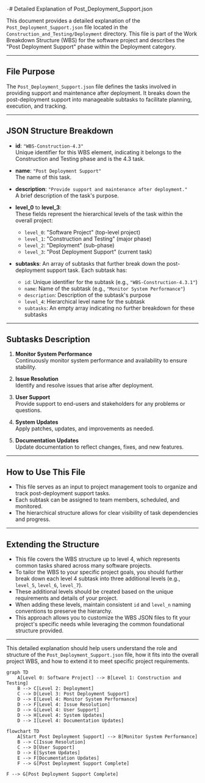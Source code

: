 ۰# Detailed Explanation of Post_Deployment_Support.json

This document provides a detailed explanation of the `Post_Deployment_Support.json` file located in the `Construction_and_Testing/Deployment` directory. This file is part of the Work Breakdown Structure (WBS) for the software project and describes the "Post Deployment Support" phase within the Deployment category.

---

## File Purpose

The `Post_Deployment_Support.json` file defines the tasks involved in providing support and maintenance after deployment. It breaks down the post-deployment support into manageable subtasks to facilitate planning, execution, and tracking.

---

## JSON Structure Breakdown

- **id**: `"WBS-Construction-4.3"`  
  Unique identifier for this WBS element, indicating it belongs to the Construction and Testing phase and is the 4.3 task.

- **name**: `"Post Deployment Support"`  
  The name of this task.

- **description**: `"Provide support and maintenance after deployment."`  
  A brief description of the task's purpose.

- **level_0** to **level_3**:  
  These fields represent the hierarchical levels of the task within the overall project:  
  - `level_0`: "Software Project" (top-level project)  
  - `level_1`: "Construction and Testing" (major phase)  
  - `level_2`: "Deployment" (sub-phase)  
  - `level_3`: "Post Deployment Support" (current task)

- **subtasks**: An array of subtasks that further break down the post-deployment support task. Each subtask has:  
  - `id`: Unique identifier for the subtask (e.g., `"WBS-Construction-4.3.1"`)  
  - `name`: Name of the subtask (e.g., `"Monitor System Performance"`)  
  - `description`: Description of the subtask's purpose  
  - `level_4`: Hierarchical level name for the subtask  
  - `subtasks`: An empty array indicating no further breakdown for these subtasks

---

## Subtasks Description

1. **Monitor System Performance**  
   Continuously monitor system performance and availability to ensure stability.

2. **Issue Resolution**  
   Identify and resolve issues that arise after deployment.

3. **User Support**  
   Provide support to end-users and stakeholders for any problems or questions.

4. **System Updates**  
   Apply patches, updates, and improvements as needed.

5. **Documentation Updates**  
   Update documentation to reflect changes, fixes, and new features.

---

## How to Use This File

- This file serves as an input to project management tools to organize and track post-deployment support tasks.
- Each subtask can be assigned to team members, scheduled, and monitored.
- The hierarchical structure allows for clear visibility of task dependencies and progress.

---

## Extending the Structure

- This file covers the WBS structure up to level 4, which represents common tasks shared across many software projects.
- To tailor the WBS to your specific project goals, you should further break down each level 4 subtask into three additional levels (e.g., `level_5`, `level_6`, `level_7`).
- These additional levels should be created based on the unique requirements and details of your project.
- When adding these levels, maintain consistent `id` and `level_n` naming conventions to preserve the hierarchy.
- This approach allows you to customize the WBS JSON files to fit your project's specific needs while leveraging the common foundational structure provided.

---

This detailed explanation should help users understand the role and structure of the `Post_Deployment_Support.json` file, how it fits into the overall project WBS, and how to extend it to meet specific project requirements.

```mermaid
graph TD
    A[Level 0: Software Project] --> B[Level 1: Construction and Testing]
    B --> C[Level 2: Deployment]
    C --> D[Level 3: Post Deployment Support]
    D --> E[Level 4: Monitor System Performance]
    D --> F[Level 4: Issue Resolution]
    D --> G[Level 4: User Support]
    D --> H[Level 4: System Updates]
    D --> I[Level 4: Documentation Updates]
```

```mermaid
flowchart TD
    A[Start Post Deployment Support] --> B[Monitor System Performance]
    B --> C[Issue Resolution]
    C --> D[User Support]
    D --> E[System Updates]
    E --> F[Documentation Updates]
    F --> G[Post Deployment Support Complete]
```
    F --> G[Post Deployment Support Complete]
